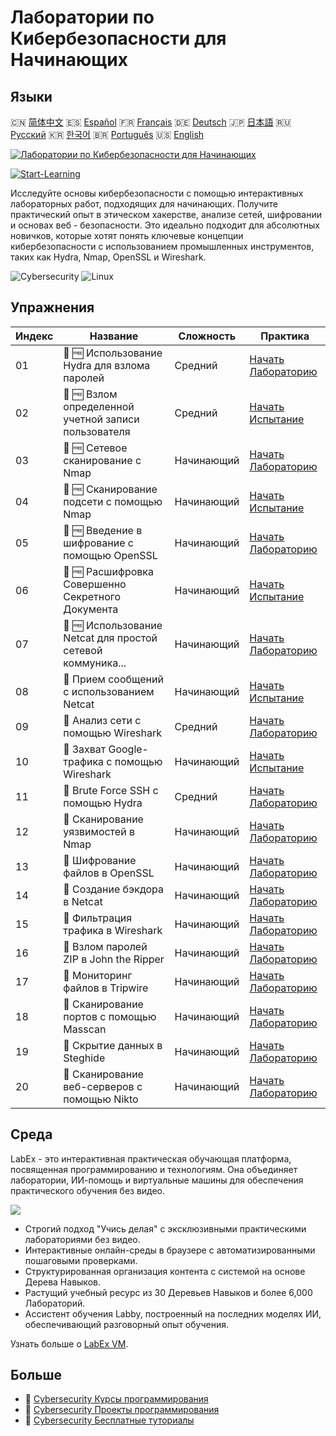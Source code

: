 # Лаборатории по Кибербезопасности для Начинающих

## Языки

🇨🇳 [简体中文](README_zh.md) 🇪🇸 [Español](README_es.md) 🇫🇷 [Français](README_fr.md) 🇩🇪 [Deutsch](README_de.md) 🇯🇵 [日本語](README_ja.md) 🇷🇺 [Русский](README_ru.md) 🇰🇷 [한국어](README_ko.md) 🇧🇷 [Português](README_pt.md) 🇺🇸 [English](README.md) 

[![Лаборатории по Кибербезопасности для Начинающих](https://cover-creator.labex.io/cybersecurity-labs-for-beginners.png?lang=ru)](https://labex.io/ru/courses/cybersecurity-labs-for-beginners)

[![Start-Learning](https://img.shields.io/badge/Start-Learning-whitesmoke?style=for-the-badge)](https://labex.io/ru/courses/cybersecurity-labs-for-beginners)

Исследуйте основы кибербезопасности с помощью интерактивных лабораторных работ, подходящих для начинающих. Получите практический опыт в этическом хакерстве, анализе сетей, шифровании и основах веб - безопасности. Это идеально подходит для абсолютных новичков, которые хотят понять ключевые концепции кибербезопасности с использованием промышленных инструментов, таких как Hydra, Nmap, OpenSSL и Wireshark.

![Cybersecurity](https://img.shields.io/badge/Cybersecurity-whitesmoke?style=for-the-badge&logo=cybersecurity)
![Linux](https://img.shields.io/badge/Linux-whitesmoke?style=for-the-badge&logo=linux)


## Упражнения

|   Индекс | Название                                                    | Сложность   | Практика                                                                                                                                  |
|----------|-------------------------------------------------------------|-------------|-------------------------------------------------------------------------------------------------------------------------------------------|
|       01 | 📖 🆓 Использование Hydra для взлома паролей                | Средний     | <a target='_blank' href='https://labex.io/ru/tutorials/linux-using-hydra-to-crack-passwords-415960'>Начать Лабораторию</a>                |
|       02 | 🎯 🆓 Взлом определенной учетной записи пользователя        | Средний     | <a target='_blank' href='https://labex.io/ru/tutorials/linux-cracking-a-specific-user-account-415951'>Начать Испытание</a>                |
|       03 | 📖 🆓 Сетевое сканирование с Nmap                           | Начинающий  | <a target='_blank' href='https://labex.io/ru/tutorials/nmap-network-scanning-with-nmap-415959'>Начать Лабораторию</a>                     |
|       04 | 🎯 🆓 Сканирование подсети с помощью Nmap                   | Начинающий  | <a target='_blank' href='https://labex.io/ru/tutorials/nmap-scanning-subnet-with-nmap-415954'>Начать Испытание</a>                        |
|       05 | 📖 🆓 Введение в шифрование с помощью OpenSSL               | Начинающий  | <a target='_blank' href='https://labex.io/ru/tutorials/linux-introduction-to-encryption-with-openssl-415957'>Начать Лабораторию</a>       |
|       06 | 🎯 🆓 Расшифровка Совершенно Секретного Документа           | Начинающий  | <a target='_blank' href='https://labex.io/ru/tutorials/linux-decrypting-top-secret-document-415952'>Начать Испытание</a>                  |
|       07 | 📖 🆓 Использование Netcat для простой сетевой коммуника... | Начинающий  | <a target='_blank' href='https://labex.io/ru/tutorials/linux-using-netcat-for-simple-network-communication-415961'>Начать Лабораторию</a> |
|       08 | 🎯  Прием сообщений с использованием Netcat                 | Начинающий  | <a target='_blank' href='https://labex.io/ru/tutorials/linux-receive-messages-using-netcat-415953'>Начать Испытание</a>                   |
|       09 | 📖  Анализ сети с помощью Wireshark                         | Средний     | <a target='_blank' href='https://labex.io/ru/tutorials/wireshark-network-analysis-with-wireshark-415958'>Начать Лабораторию</a>           |
|       10 | 🎯  Захват Google-трафика с помощью Wireshark               | Начинающий  | <a target='_blank' href='https://labex.io/ru/tutorials/wireshark-capture-google-traffic-with-wireshark-415948'>Начать Испытание</a>       |
|       11 | 📖  Brute Force SSH с помощью Hydra                         | Средний     | <a target='_blank' href='https://labex.io/ru/tutorials/hydra-brute-force-ssh-in-hydra-549926'>Начать Лабораторию</a>                      |
|       12 | 📖  Сканирование уязвимостей в Nmap                         | Начинающий  | <a target='_blank' href='https://labex.io/ru/tutorials/nmap-scan-vulnerabilities-in-nmap-549947'>Начать Лабораторию</a>                   |
|       13 | 📖  Шифрование файлов в OpenSSL                             | Начинающий  | <a target='_blank' href='https://labex.io/ru/tutorials/linux-encrypt-files-in-openssl-549935'>Начать Лабораторию</a>                      |
|       14 | 📖  Создание бэкдора в Netcat                               | Начинающий  | <a target='_blank' href='https://labex.io/ru/tutorials/linux-build-a-backdoor-in-netcat-549927'>Начать Лабораторию</a>                    |
|       15 | 📖  Фильтрация трафика в Wireshark                          | Начинающий  | <a target='_blank' href='https://labex.io/ru/tutorials/wireshark-filter-traffic-in-wireshark-549939'>Начать Лабораторию</a>               |
|       16 | 📖  Взлом паролей ZIP в John the Ripper                     | Начинающий  | <a target='_blank' href='https://labex.io/ru/tutorials/hydra-crack-zip-passwords-in-john-the-ripper-549930'>Начать Лабораторию</a>        |
|       17 | 📖  Мониторинг файлов в Tripwire                            | Начинающий  | <a target='_blank' href='https://labex.io/ru/tutorials/linux-monitor-files-in-tripwire-549943'>Начать Лабораторию</a>                     |
|       18 | 📖  Сканирование портов с помощью Masscan                   | Начинающий  | <a target='_blank' href='https://labex.io/ru/tutorials/nmap-scan-ports-with-masscan-549946'>Начать Лабораторию</a>                        |
|       19 | 📖  Скрытие данных в Steghide                               | Начинающий  | <a target='_blank' href='https://labex.io/ru/tutorials/linux-hide-data-in-steghide-549941'>Начать Лабораторию</a>                         |
|       20 | 📖  Сканирование веб-серверов с помощью Nikto               | Начинающий  | <a target='_blank' href='https://labex.io/ru/tutorials/nmap-scan-web-servers-in-nikto-549948'>Начать Лабораторию</a>                      |

## Среда

LabEx - это интерактивная практическая обучающая платформа, посвященная программированию и технологиям. Она объединяет лаборатории, ИИ-помощь и виртуальные машины для обеспечения практического обучения без видео.

![](https://tutorial-screenshot.getvm.io/images/vm-1725247253.png)

- Строгий подход "Учись делая" с эксклюзивными практическими лабораториями без видео.
- Интерактивные онлайн-среды в браузере с автоматизированными пошаговыми проверками.
- Структурированная организация контента с системой на основе Дерева Навыков.
- Растущий учебный ресурс из 30 Деревьев Навыков и более 6,000 Лабораторий.
- Ассистент обучения Labby, построенный на последних моделях ИИ, обеспечивающий разговорный опыт обучения.

Узнать больше о [LabEx VM](https://support.labex.io/using-labex/virtual-machine).

## Больше

- 🔗 [Cybersecurity Курсы программирования](https://github.com/labex-labs/awesome-programming-courses)
- 🔗 [Cybersecurity Проекты программирования](https://github.com/labex-labs/awesome-programming-projects)
- 🔗 [Cybersecurity Бесплатные туториалы](https://github.com/labex-labs/cybersecurity-free-tutorials)


